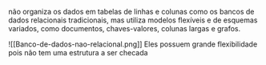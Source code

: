 não organiza os dados em tabelas de linhas e colunas como os bancos de dados relacionais tradicionais, mas utiliza modelos flexíveis e de esquemas variados, como documentos, chaves-valores, colunas largas e grafos.

![[Banco-de-dados-nao-relacional.png]]
Eles possuem grande flexibilidade pois não tem uma estrutura a ser checada